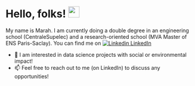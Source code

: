 # Hello, folks! <img src="https://raw.githubusercontent.com/MartinHeinz/MartinHeinz/master/wave.gif" width="30px">

My name is Marah. I am currently doing a double degree in an engineering school (CentraleSupelec) and a research-oriented school (MVA Master of ENS Paris-Saclay). 
You can find me on [![Linkedin](https://i.stack.imgur.com/gVE0j.png) LinkedIn](https://www.linkedin.com/in/marah-gamdou-4b008b151/)

- 🌱 I am interested in data science projects with social or environmental impact! 
- 📫 Feel free to reach out to me (on LinkedIn) to discuss any opportunities!


